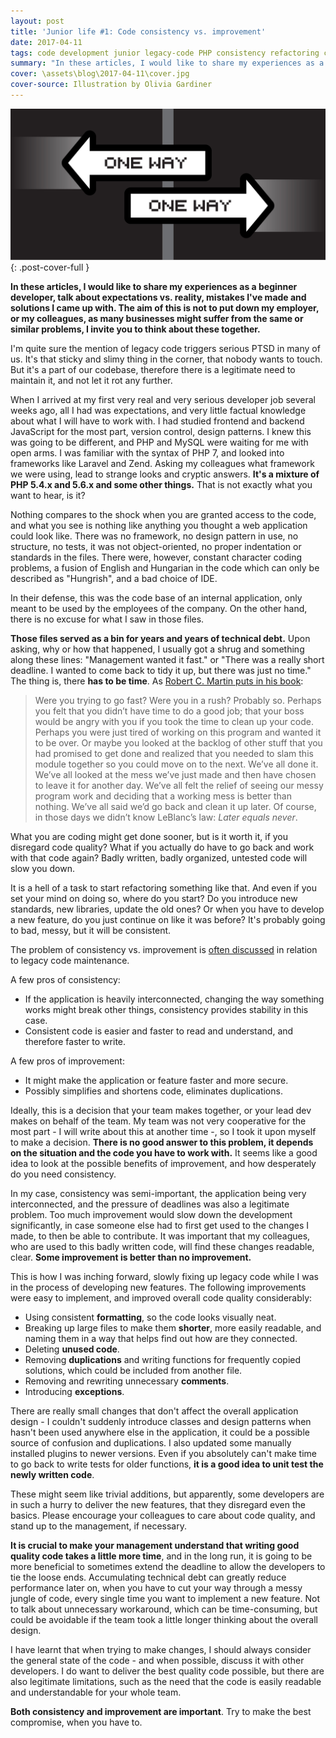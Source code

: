 ```yaml
---
layout: post
title: 'Junior life #1: Code consistency vs. improvement'
date: 2017-04-11
tags: code development junior legacy-code PHP consistency refactoring clean-code
summary: "In these articles, I would like to share my experiences as a beginner web developer, talk about expectations vs. reality, mistakes I've made and solutions I came up with."
cover: \assets\blog\2017-04-11\cover.jpg
cover-source: Illustration by Olivia Gardiner
---
```


![junior life cover](\assets\blog\2017-04-11\cover.jpg){: .post-cover-full }

**In these articles, I would like to share my experiences as a beginner developer, talk about expectations vs. reality, mistakes I've made and solutions I came up with. The aim of this is not to put down my employer, or my colleagues, as many businesses might suffer from the same or similar problems, I invite you to think about these together.**

I'm quite sure the mention of legacy code triggers serious PTSD in many of us. It's that sticky and slimy thing in the corner, that nobody wants to touch. But it's a part of our codebase, therefore there is a legitimate need to maintain it, and not let it rot any further.

When I arrived at my first very real and very serious developer job several weeks ago, all I had was expectations, and very little factual knowledge about what I will have to work with. I had studied frontend and backend JavaScript for the most part, version control, design patterns. I knew this was going to be different, and PHP and MySQL were waiting for me with open arms. I was familiar with the syntax of PHP 7, and looked into frameworks like Laravel and Zend. Asking my colleagues what framework we were using, lead to strange looks and cryptic answers. **It's a mixture of PHP 5.4.x and 5.6.x and some other things.** That is not exactly what you want to hear, is it?

Nothing compares to the shock when you are granted access to the code, and what you see is nothing like anything you thought a web application could look like. There was no framework, no design pattern in use, no structure, no tests, it was not object-oriented, no proper indentation or standards in the files. There were, however, constant character coding problems, a fusion of English and Hungarian in the code which can only be described as "Hungrish", and a bad choice of IDE.

In their defense, this was the code base of an internal application, only meant to be used by the employees of the company. On the other hand, there is no excuse for what I saw in those files.

**Those files served as a bin for years and years of technical debt.** Upon asking, why or how that happened, I usually got a shrug and something along these lines: "Management wanted it fast." or "There was a really short deadline. I wanted to come back to tidy it up, but there was just no time." The thing is, there **has to be time**. As [Robert C. Martin puts in his book](https://www.goodreads.com/book/show/3735293-clean-code):

> Were you trying to go fast? Were you in a rush? Probably so. Perhaps you felt that you
didn’t have time to do a good job; that your boss would be angry with you if you took the
time to clean up your code. Perhaps you were just tired of working on this program and
wanted it to be over. Or maybe you looked at the backlog of other stuff that you had promised
to get done and realized that you needed to slam this module together so you could
move on to the next. We’ve all done it.
We’ve all looked at the mess we’ve just made and then have chosen to leave it for
another day. We’ve all felt the relief of seeing our messy program work and deciding that a working mess is better than nothing. We’ve all said we’d go back and clean it up later. Of
course, in those days we didn’t know LeBlanc’s law: *Later equals never*.

What you are coding might get done sooner, but is it worth it, if you disregard code quality? What if you actually do have to go back and work with that code again? Badly written, badly organized, untested code will slow you down.

It is a hell of a task to start refactoring something like that. And even if you set your mind on doing so, where do you start? Do you introduce new standards, new libraries, update the old ones? Or when you have to develop a new feature, do you just continue on like it was before? It's probably going to bad, messy, but it will be consistent.

The problem of consistency vs. improvement is [often discussed]((https://www.thekua.com/atwork/2014/11/a-tech-lead-paradox-consistency-vs-improvement/)) in relation to legacy code maintenance.

A few pros of consistency:
* If the application is heavily interconnected, changing the way something works might break other things, consistency provides stability in this case.
* Consistent code is easier and faster to read and understand, and therefore faster to write.

A few pros of improvement:
* It might make the application or feature faster and more secure.
* Possibly simplifies and shortens code, eliminates duplications.

Ideally, this is a decision that your team makes together, or your lead dev makes on behalf of the team. My team was not very cooperative for the most part - I will write about this at another time -, so I took it upon myself to make a decision. **There is no good answer to this problem, it depends on the situation and the code you have to work with.** It seems like a good idea to look at the possible benefits of improvement, and how desperately do you need consistency.

In my case, consistency was semi-important, the application being very interconnected, and the pressure of deadlines was also a legitimate problem. Too much improvement would slow down the development significantly, in case someone else had to first get used to the changes I made, to then be able to contribute. It was important that my colleagues, who are used to this badly written code, will find these changes readable, clear. **Some improvement is better than no improvement.**

This is how I was inching forward, slowly fixing up legacy code while I was in the process of developing new features. The following improvements were easy to implement, and improved overall code quality considerably:

* Using consistent **formatting**, so the code looks visually neat.
* Breaking up large files to make them **shorter**, more easily readable, and naming them in a way that helps find out how are they connected.
* Deleting **unused code**.
* Removing **duplications** and writing functions for frequently copied solutions, which could be included from another file.
* Removing and rewriting unnecessary **comments**.
* Introducing **exceptions**.

There are really small changes that don't affect the overall application design - I couldn't suddenly introduce classes and design patterns when hasn't been used anywhere else in the application, it could be a possible source of confusion and duplications. I also updated some manually installed plugins to newer versions. Even if you absolutely can't make time to go back to write tests for older functions, **it is a good idea to unit test the newly written code**.

These might seem like trivial additions, but apparently, some developers are in such a hurry to deliver the new features, that they disregard even the basics. Please encourage your colleagues to care about code quality, and stand up to the management, if necessary.

**It is crucial to make your management understand that writing good quality code takes a little more time**, and in the long run, it is going to be more beneficial to sometimes extend the deadline to allow the developers to tie the loose ends. Accumulating technical debt can greatly reduce performance later on, when you have to cut your way through a messy jungle of code, every single time you want to implement a new feature. Not to talk about unnecessary workaround, which can be time-consuming, but could be avoidable if the team took a little longer thinking about the overall design.

I have learnt that when trying to make changes, I should always consider the general state of the code - and when possible, discuss it with other developers. I do want to deliver the best quality code possible, but there are also legitimate limitations, such as the need that the code is easily readable and understandable for your whole team.

**Both consistency and improvement are important**. Try to make the best compromise, when you have to.
